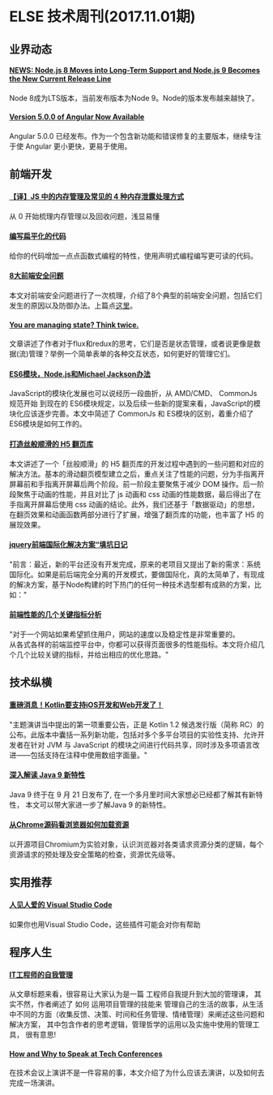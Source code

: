 # ELSE 技术周刊(2017.11.01期)


## 业界动态

#### [NEWS: Node.js 8 Moves into Long-Term Support and Node.js 9 Becomes the New Current Release Line](https://medium.com/the-node-js-collection/news-node-js-8-moves-into-long-term-support-and-node-js-9-becomes-the-new-current-release-line-74cf754a10a0)
Node 8成为LTS版本，当前发布版本为Node 9。Node的版本发布越来越快了。

#### [Version 5.0.0 of Angular Now Available](https://blog.angular.io/version-5-0-0-of-angular-now-available-37e414935ced)
Angular 5.0.0 已经发布。作为一个包含新功能和错误修复的主要版本，继续专注于使 Angular 更小更快，更易于使用。

## 前端开发
#### [【译】JS 中的内存管理及常见的 4 种内存泄露处理方式](http://elevenbeans.github.io/2017/10/13/js-memory-management/)
从 0 开始梳理内存管理以及回收问题，浅显易懂

#### [编写扁平化的代码](https://zhuanlan.zhihu.com/p/30667142)
给你的代码增加一点点函数式编程的特性，使用声明式编程编写更可读的代码。

#### [8大前端安全问题](http://insights.thoughtworks.cn/eight-security-problems-in-front-end-2/)
本文对前端安全问题进行了一次梳理，介绍了8个典型的前端安全问题，包括它们发生的原因以及防御办法。上篇点<a href="http://insights.thoughtworks.cn/eight-security-problems-in-front-end/">这里</a>。

#### [You are managing state? Think twice.](http://krasimirtsonev.com/blog/article/managing-state-in-javascript-with-state-machines-stent)
文章讲述了作者对于flux和redux的思考，它们是否是状态管理，或者说更像是数据(流)管理？举例一个简单表单的各种交互状态，如何更好的管理它们。

#### [ES6模块，Node.js和Michael Jackson办法](http://zcfy.cc/article/es6-modules-node-js-and-the-michael-jackson-solution-4023.html?hmsr=toutiao.io&utm_medium=toutiao.io&utm_source=toutiao.io)
JavaScript的模块化发展也可以说经历一段曲折，从 AMD/CMD、 CommonJs 规范开始 到现在的 ES6模块规定，以及后续一些新的提案来看，JavaScript的模块化应该逐步完善。本文中简述了 CommonJs 和 ES模块的区别，着重介绍了 ES6模块是如何工作的。

#### [打造丝般顺滑的 H5 翻页库](http://fex.baidu.com/blog/2017/10/build-a-silky-smooth-slide-library/)
本文讲述了一个「丝般顺滑」的 H5 翻页库的开发过程中遇到的一些问题和对应的解决方法。基本的滑动翻页模型建立之后，重点关注了性能的问题，分为手指离开屏幕前和手指离开屏幕后两个阶段。前一阶段主要聚焦于减少 DOM 操作。后一阶段聚焦于动画的性能，并且对比了 js 动画和 css 动画的性能数据，最后得出了在手指离开屏幕后使用 css 动画的结论。此外，我们还基于「数据驱动」的思想，在翻页效果和动画函数两部分进行了扩展，增强了翻页库的功能，也丰富了 H5 的展现效果。

#### [jquery前端国际化解决方案“填坑日记](http://blog.csdn.net/qq3401247010/article/details/78084229)
"前言：最近，新的平台还没有开发完成，原来的老项目又提出了新的需求：系统国际化。如果是前后端完全分离的开发模式，要做国际化，真的太简单了，有现成的解决方案，基于Node构建的时下热门的任何一种技术选型都有成熟的方案，比如："

#### [前端性能的几个关键指标分析](https://mp.weixin.qq.com/s?__biz=MjM5MDA2MTI1MA==&mid=2649086295&idx=1&sn=9086a65721d179b2b0d617e160f64594&chksm=be5bfefa892c77ec8a8fd39b92932334bcc4625d6f55b9687ad391540ab0382c2a1d32202665&mpshare=1&scene=23&srcid=10290UdAa5XlNvTvt8I2tE5n#rd)
"对于一个网站如果希望抓住用户，网站的速度以及稳定性是非常重要的。<br>
从各式各样的前端监控平台中，你都可以获得页面很多的性能指标。本文将介绍几个几个比较关键的指标，并给出相应的优化思路。"

## 技术纵横
#### [重磅消息！Kotlin要支持iOS开发和Web开发了！](https://mp.weixin.qq.com/s?__biz=MzA3ODg4MDk0Ng==&mid=2651113865&idx=1&sn=6a2153fc5eb16c7d2c31e05c83dd6e7a&chksm=844c6054b33be9428fa788a2a2df33c98303131360a68548c67fafe44f63bf11cb2acc0aa57d&mpshare=1&scene=23&srcid=1104By2P97WkjzPC2Opt4lc2#rd)
"主题演讲当中提出的第一项重要公告，正是 Kotlin 1.2 候选发行版（简称 RC）的公布。此版本中囊括一系列新功能，包括对多个多平台项目的实验性支持、允许开发者在针对 JVM 与 JavaScript 的模块之间进行代码共享，同时涉及多项语言改进——包括支持在注释中使用数组字面量。"

#### [深入解读 Java 9 新特性](https://mp.weixin.qq.com/s/ivj2SmTZqr5qVfPbauPZxg)
Java 9 终于在 9 月 21 日发布了,  在一个多月里时间大家想必已经都了解其有新特性， 本文可以带大家进一步了解Java 9 的新特性。

#### [从Chrome源码看浏览器如何加载资源](https://zhuanlan.zhihu.com/p/30558018)
以开源项目Chromium为实验对象，认识浏览器对各类请求资源分类的逻辑，每个资源请求的预处理及安全策略的检查，资源优先级等。

## 实用推荐
#### [人见人爱的 Visual Studio Code](https://zhuanlan.zhihu.com/p/30558463)

如果你也用Visual Studio Code，这些插件可能会对你有帮助
## 程序人生

#### [IT工程师的自我管理](http://insights.thoughtworks.cn/self-management/?utm_source=tuicool&utm_medium=referral)
从文章标题来看，很容易让大家认为是一篇 工程师自我提升到大加的管理课， 其实不然，作者阐述了 如何 运用项目管理的技能来 管理自己的生活的故事，从生活中不同的方面（收集反馈、决策、时间和任务管理、情绪管理）来阐述这些问题和解决方案， 其中包含作者的思考逻辑，管理哲学的运用以及实施中使用的管理工具， 很有意思!

#### [How and Why to Speak at Tech Conferences](https://hackernoon.com/how-and-why-to-speak-at-tech-conferences-1d50a3f548e0)
在技术会议上演讲不是一件容易的事，本文介绍了为什么应该去演讲，以及如何去完成一场演讲。
